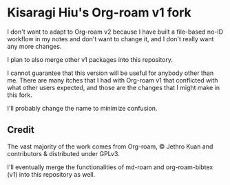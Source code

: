 # Kisaragi Hiu's Org-roam v1 fork

I don't want to adapt to Org-roam v2 because I have built a file-based no-ID workflow in my notes and don't want to change it, and I don't really want any more changes.

I plan to also merge other v1 packages into this repository.

I cannot guarantee that this version will be useful for anybody other than me. There are many itches that I had with Org-roam v1 that conflicted with what other users expected, and those are the changes that I might make in this fork.

I'll probably change the name to minimize confusion.

## Credit

The vast majority of the work comes from Org-roam, © Jethro Kuan and contributors & distributed under GPLv3.

I'll eventually merge the functionalities of md-roam and org-roam-bibtex (v1) into this repository as well.
